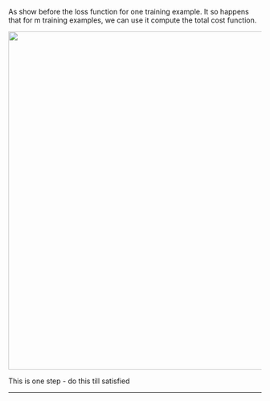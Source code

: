 As show before the loss function for one training example. It so happens that for m training examples, we can use it compute the total cost function.


<img src="/static/media/NNBook/imgs/der5.png"  style="width: 7in">
 
This is one step - do this till satisfied

---
